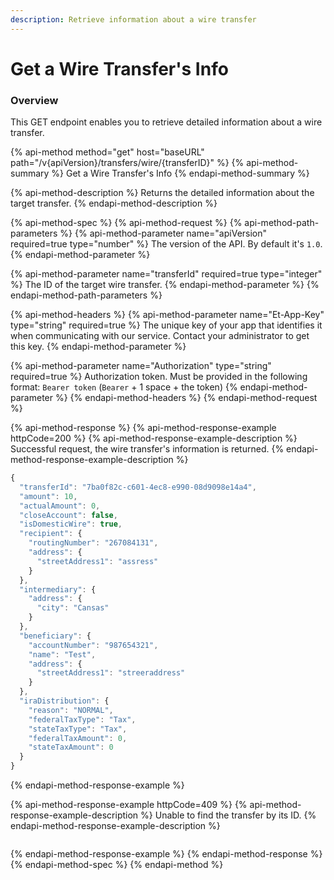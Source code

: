 ```yaml
---
description: Retrieve information about a wire transfer
---
```


# Get a Wire Transfer's Info

### Overview

This GET endpoint enables you to retrieve detailed information about a wire transfer.

{% api-method method="get" host="baseURL" path="/v{apiVersion}/transfers/wire/{transferID}" %}
{% api-method-summary %}
Get a Wire Transfer's Info
{% endapi-method-summary %}

{% api-method-description %}
Returns the detailed information about the target transfer.
{% endapi-method-description %}

{% api-method-spec %}
{% api-method-request %}
{% api-method-path-parameters %}
{% api-method-parameter name="apiVersion" required=true type="number" %}
The version of the API. By default it's `1.0`.
{% endapi-method-parameter %}

{% api-method-parameter name="transferId" required=true type="integer" %}
The ID of the target wire transfer.
{% endapi-method-parameter %}
{% endapi-method-path-parameters %}

{% api-method-headers %}
{% api-method-parameter name="Et-App-Key" type="string" required=true %}
The unique key of your app that identifies it when communicating with our service. Contact your administrator to get this key.
{% endapi-method-parameter %}

{% api-method-parameter name="Authorization" type="string" required=true %}
Authorization token. Must be provided in the following format: `Bearer token` \(`Bearer` + 1 space + the token\)
{% endapi-method-parameter %}
{% endapi-method-headers %}
{% endapi-method-request %}

{% api-method-response %}
{% api-method-response-example httpCode=200 %}
{% api-method-response-example-description %}
Successful request, the wire transfer's information is returned.
{% endapi-method-response-example-description %}

```javascript
{
  "transferId": "7ba0f82c-c601-4ec8-e990-08d9098e14a4",
  "amount": 10,
  "actualAmount": 0,
  "closeAccount": false,
  "isDomesticWire": true,
  "recipient": {
    "routingNumber": "267084131",
    "address": {
      "streetAddress1": "assress"
    }
  },
  "intermediary": {
    "address": {
      "city": "Cansas"
    }
  },
  "beneficiary": {
    "accountNumber": "987654321",
    "name": "Test",
    "address": {
      "streetAddress1": "streeraddress"
    }
  },
  "iraDistribution": {
    "reason": "NORMAL",
    "federalTaxType": "Tax",
    "stateTaxType": "Tax",
    "federalTaxAmount": 0,
    "stateTaxAmount": 0
  }
}
```
{% endapi-method-response-example %}

{% api-method-response-example httpCode=409 %}
{% api-method-response-example-description %}
Unable to find the transfer by its ID.
{% endapi-method-response-example-description %}

```

```
{% endapi-method-response-example %}
{% endapi-method-response %}
{% endapi-method-spec %}
{% endapi-method %}

